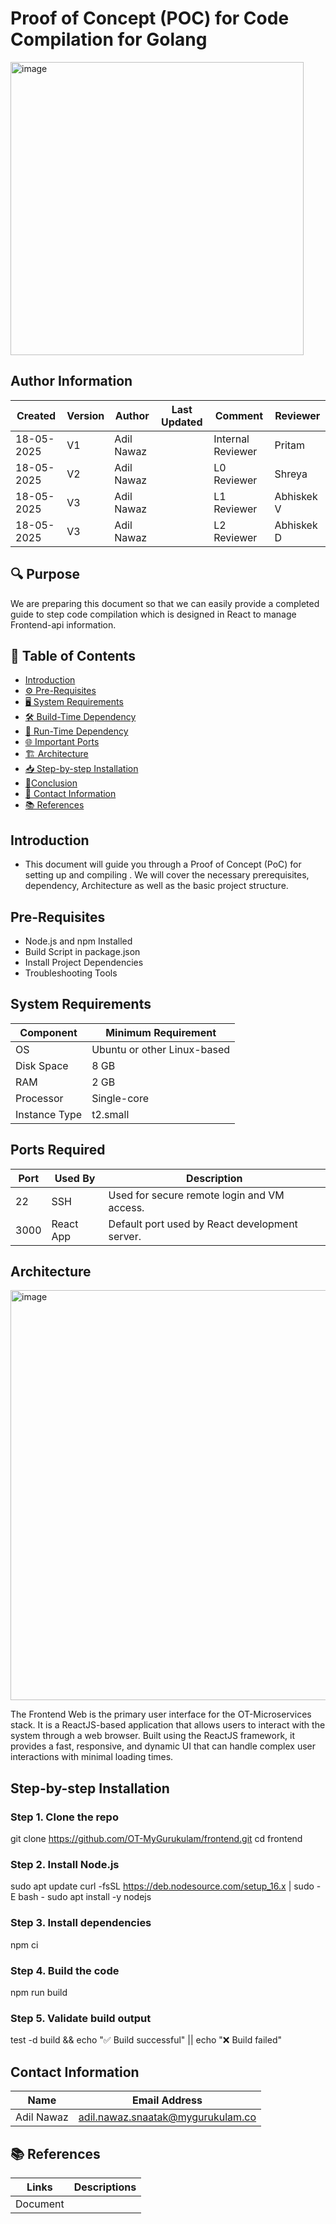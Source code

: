 #  Proof of Concept (POC) for Code Compilation for Golang
<img width="469" alt="image" src="https://github.com/user-attachments/assets/dbf5f68b-df66-4122-8e6f-bd5f7099636a" />


 ##  **Author Information**
| Created     | Version | Author        | Last Updated       | Comment          | Reviewer         |
|-------------|---------|---------------|--------------------|------------------|------------------|
| 18-05-2025  | V1      | Adil Nawaz    |        | Internal Reviewer| Pritam        |
| 18-05-2025  | V2    | Adil Nawaz    |          | L0 Reviewer      | Shreya           |
| 18-05-2025  | V3    | Adil Nawaz    |          | L1 Reviewer      | Abhiskek V         |
| 18-05-2025  | V3    | Adil Nawaz    |          | L2 Reviewer      | Abhiskek D         |


## 🔍 Purpose
We are preparing this document so that we can easily provide a completed guide to step code compilation which is designed in React to manage Frontend-api information.

  
## 📑 Table of Contents
- [Introduction](#introduction)
- [⚙️ Pre-Requisites](#-pre-requisites)
- [🖥️ System Requirements](#-system-requirements)
- [🛠️ Build-Time Dependency](#-build-time-dependency)
- [🚀 Run-Time Dependency](#-run-time-dependency)
- [🌐 Important Ports](#-important-ports)
- [🏗️ Architecture](#-architecture)
- [📥 Step-by-step Installation](#-step-by-step-installation)
- [📝Conclusion](#conclusion)
- [📧 Contact Information ](#-contact-information )
- [📚 References](#-references )


## Introduction 
* This document will guide you through a Proof of Concept (PoC) for setting up and compiling . We will cover the necessary prerequisites, dependency, Architecture as well as the basic project structure.

##  Pre-Requisites

- Node.js and npm Installed
- Build Script in package.json
- Install Project Dependencies
- Troubleshooting Tools

## System Requirements

| Component        | Minimum Requirement           |
|------------------|-------------------------------|
| OS               | Ubuntu or other Linux-based   |
| Disk Space       | 8 GB                         |
| RAM              | 2 GB                          |
| Processor        | Single-core                     |
| Instance Type    | t2.small                      |




## Ports Required

| Port | Used By     | Description                                      |
|------|-------------|--------------------------------------------------|
| 22   | SSH         | Used for secure remote login and VM access.     |
| 3000 | React App   | Default port used by React development server.  |

##  Architecture
<img width="656" alt="image" src="https://github.com/user-attachments/assets/0a2f0273-2903-497f-ba46-a29d69faac2c">

The Frontend Web is the primary user interface for the OT-Microservices stack. It is a ReactJS-based application that allows users to interact with the system through a web browser. Built using the ReactJS framework, it provides a fast, responsive, and dynamic UI that can handle complex user interactions with minimal loading times.

##  Step-by-step Installation

### Step 1. Clone the repo
git clone https://github.com/OT-MyGurukulam/frontend.git
cd frontend

### Step 2. Install Node.js
sudo apt update
curl -fsSL https://deb.nodesource.com/setup_16.x | sudo -E bash -
sudo apt install -y nodejs

### Step 3. Install dependencies
npm ci

### Step 4. Build the code
npm run build

### Step 5. Validate build output
test -d build && echo "✅ Build successful" || echo "❌ Build failed"


## Contact Information

| Name         | Email Address                                 |
|--------------|-----------------------------------------------|
| Adil Nawaz | adil.nawaz.snaatak@mygurukulam.co           |

## 📚 References
| Links | Descriptions|
|------|---------------------|
| Document||


